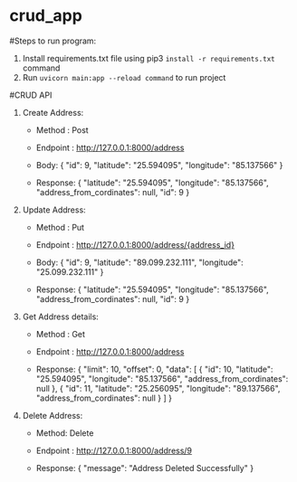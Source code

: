 # crud_app

#Steps to run program:
1) Install requirements.txt file using pip3 ```install -r requirements.txt``` command
2) Run ```uvicorn main:app --reload command``` to run project



#CRUD API
1) Create Address:
    - Method :  Post
    - Endpoint :  http://127.0.0.1:8000/address
    
    - Body: {
      "id": 9,
      "latitude": "25.594095",
      "longitude": "85.137566"
     }

     - Response:
     {
      "latitude": "25.594095",
      "longitude": "85.137566",
      "address_from_cordinates": null,
      "id": 9
     }
   
2) Update Address:
    - Method :  Put
    - Endpoint :   http://127.0.0.1:8000/address/{address_id}
    
    - Body: {
    "id": 9,
    "latitude": "89.099.232.111",
    "longitude": "25.099.232.111"
    }  

   - Response:
   {
    "latitude": "25.594095",
    "longitude": "85.137566",
    "address_from_cordinates": null,
    "id": 9
   }
   
   
3) Get Address details:
     - Method : Get
     
     - Endpoint :  http://127.0.0.1:8000/address

      - Response:
      {
      "limit": 10,
      "offset": 0,
      "data": [
          {
              "id": 10,
              "latitude": "25.594095",
              "longitude": "85.137566",
              "address_from_cordinates": null
          },
          {
              "id": 11,
              "latitude": "25.256095",
              "longitude": "89.137566",
              "address_from_cordinates": null
          }
        ]
  }

 
4) Delete Address:
  
  
    - Method: Delete
    - Endpoint :   http://127.0.0.1:8000/address/9
    
    - Response: {
      "message": "Address Deleted Successfully"
     }
  

   

   
   
   
